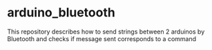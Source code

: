 # arduino_bluetooth
This repository describes how to send strings between 2 arduinos by Bluetooth and checks if message sent corresponds to a command
